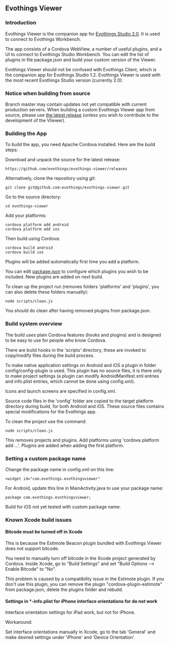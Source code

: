 ## Evothings Viewer

### Introduction

Evothings Viewer is the companion app for [Evothings Studio 2.0](https://github.com/evothings/evothings-studio/). It is used to connect to Evothings Workbench.

The app consists of a Cordova WebView, a number of useful plugins, and a UI to connect to Evothings Studio Workbench. You can edit the list of plugins in file package.json and build your custom version of the Viewer.

Evothings Viewer should not be confused with Evothings Client, which is the companion app for Evothings Studio 1.2. Evothings Viewer is used with the most recent Evothings Studio version (currently 2.0).

### Notice when building from source

Branch master may contain updates not yet compatible with current production servers. When building a custom Evothings Viewer app from source, please use [the latest release](https://github.com/evothings/evothings-viewer/releases) (unless you wish to contribute to the development of the VIiewer).

### Building the App

To build the app, you need Apache Cordova installed. Here are the build steps:

Download and unpack the source for the latest release:

    https://github.com/evothings/evothings-viewer/releases

Alternatively, clone the repository using git:

	git clone git@github.com:evothings/evothings-viewer.git

Go to the source directory:

    cd evothings-viewer

Add your platforms:

    cordova platform add android
    cordova platform add ios

Then build using Cordova:

    cordova build android
    cordova build ios

Plugins will be added automatically first time you add a platform.

You can edit [package.json](package.json) to configure which plugins you wish to be included. New plugins are added on next build.

To clean up the project run (removes folders 'platforms' and 'plugins', you can also delete these folders manually):

    node scripts/clean.js

You should do clean after having removed plugins from package.json.

### Build system overview

The build uses plain Cordova features (hooks and plugins) and is designed to be easy to use for people who know Cordova.

There are build hooks in the 'scripts' directory, these are invoked to copy/modify files during the build process.

To make native application settings on Android and iOS a plugin in folder config/config-plugin is used. This plugin has no source files, it is there only to make project settings (a plugin can modify AndroidManifest.xml entries and info.plist entries, which cannot be done using config.xml).

Icons and launch screens are specified in config.xml.

Source code files in the 'config' folder are copied to the target platform directory during build, for both Android and iOS. These source files contains special modifications for the Evothings app.

To clean the project use the command:

    node scripts/clean.js

This removes projects and plugins. Add platforms using 'cordova platform add ...'. Plugins are added when adding the first platform.

### Setting a custom package name

Change the package name in config.xml on this line:

    <widget id="com.evothings.evothingsviewer"

For Android, update this line in MainActivity.java to use your package name:

    package com.evothings.evothingsviewer;

Build for iOS not yet tested with custom package name.

### Known Xcode build issues

#### Bitcode must be turned off in Xcode

This is because the Estimote Beacon plugin bundled with Evothings Viewer does not support bitcode.

You need to manually turn off bitcode in the Xcode project generated by Cordova. Inside Xcode, go to "Build Settings" and set "Build Options --&gt; Enable Bitcode" to "No".

This problem is caused by a compatibility issue in the Estimote plugin. If you don't use this plugin, you can remove the plugin "cordova-plugin-estimote" from package.json, delete the plugins folder and rebuild.

#### Settings in *-info.plist for iPhone interface orientations for do not work

Interface orientation settings for iPad work, but not for iPhone.

Workaround:

Set interface orientations manually in Xcode, go to the tab 'General' and make desired settings under 'iPhone' and 'Device Orientation'.

